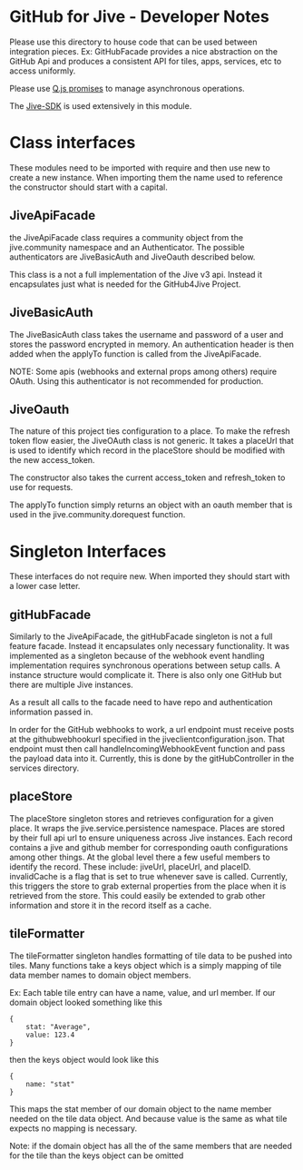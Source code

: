 GitHub for Jive - Developer Notes
=================================

Please use this directory to house code that can be used between integration pieces.
Ex: GitHubFacade provides a nice abstraction on the GitHub Api and produces a consistent
API for tiles, apps, services, etc to access uniformly.

Please use <a href="https://github.com/kriskowal/q">Q.js promises</a> to manage asynchronous operations.

The [Jive-SDK](https://cdn.rawgit.com/jivesoftware/jive-sdk/master/docs/api/module-api.html) is used extensively in this module.

Class interfaces
================

These modules need to be imported with require and then use new to create a new instance.
When importing them the name used to reference the constructor should start with a capital.

JiveApiFacade
-------------

the JiveApiFacade class requires a community object from the jive.community namespace and an 
Authenticator. The possible authenticators are JiveBasicAuth and JiveOauth described below.

This class is a not a full implementation of the Jive v3 api. Instead it encapsulates just what is
needed for the GitHub4Jive Project. 

JiveBasicAuth
-------------

The JiveBasicAuth class takes the username and password of a user and stores the password 
encrypted in memory. An authentication header is then added when the applyTo function is called
from the JiveApiFacade.

NOTE: Some apis (webhooks and external props among others) require OAuth. Using this authenticator
is not recommended for production.

JiveOauth
----------

The nature of this project ties configuration to a place. To make the refresh token flow easier, the
JiveOAuth class is not generic. It takes a placeUrl that is used to identify which record in the placeStore
should be modified with the new access_token. 

The constructor also takes the current access_token and refresh_token to use for requests.

The applyTo function simply returns an object with an oauth member that is used in the jive.community.dorequest
function.

Singleton Interfaces
====================

These interfaces do not require new. When imported they should start with a lower case letter.

gitHubFacade
------------

Similarly to the JiveApiFacade, the gitHubFacade singleton is not a full feature facade. Instead 
it encapsulates only necessary functionality. It was implemented as a singleton because of the webhook
event handling implementation requires synchronous operations between setup calls. A instance structure would
complicate it. There is also only one GitHub but there are multiple Jive instances.

As a result all calls to the facade need to have repo and authentication information passed in.

In order for the GitHub webhooks to work, a url endpoint must receive posts at the githubwebhookurl specified in
the jiveclientconfiguration.json. That endpoint must then call handleIncomingWebhookEvent function and pass the
payload data into it. Currently, this is done by the gitHubController in the services directory.


placeStore
-----------

The placeStore singleton stores and retrieves configuration for a given place. It wraps the jive.service.persistence
namespace. Places are stored by their full api url to ensure uniqueness across Jive instances. Each record contains a 
jive and github member for corresponding oauth configurations among other things. At the global level there a few useful
members to identify the record. These include: jiveUrl, placeUrl, and placeID. invalidCache is a flag that is set to true
whenever save is called. Currently, this triggers the store to grab external properties from the place when it is retrieved
from the store. This could easily be extended to grab other information and store it in the record itself as a cache.

tileFormatter
-------------

The tileFormatter singleton handles formatting of tile data to be pushed into tiles. Many functions take a keys object
which is a simply mapping of tile data member names to domain object members. 

Ex: Each table tile entry can have a name, value, and url member. If our domain object looked something like this

    {
        stat: "Average",
        value: 123.4
    }
    
then the keys object would look like this

    {
        name: "stat"
    }
    
This maps the stat member of our domain object to the name member needed on the tile data object. And because value is the same
as what tile expects no mapping is necessary.

Note: if the domain object has all the of the same members that are needed for the tile than the keys object can be omitted
